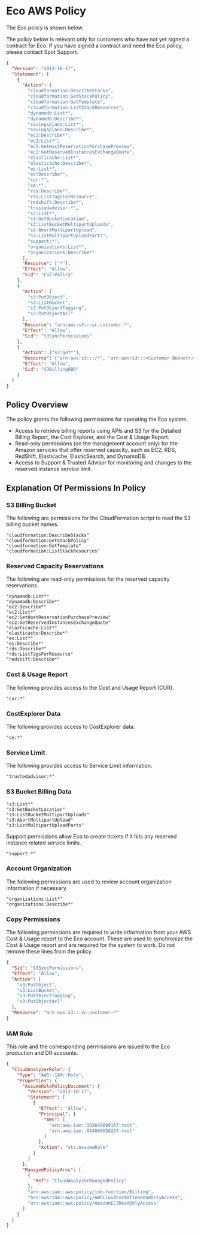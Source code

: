 # Eco AWS Policy

The Eco policy is shown below.

The policy below is relevant only for customers who have not yet signed a contract for Eco. If you have signed a contract and need the Eco policy, please contact Spot Support.

```json
{
  "Version": "2012-10-17",
  "Statement": [
    {
      "Action": [
        "cloudformation:DescribeStacks",
        "cloudformation:GetStackPolicy",
        "cloudformation:GetTemplate",
        "cloudformation:ListStackResources",
        "dynamodb:List*",
        "dynamodb:Describe*",
        "savingsplans:List*",
        "savingsplans:Describe*",
        "ec2:Describe*",
        "ec2:List*",
        "ec2:GetHostReservationPurchasePreview",
        "ec2:GetReservedInstancesExchangeQuote",
        "elasticache:List*",
        "elasticache:Describe*",
        "es:List*",
        "es:Describe*",
        "cur:*",
        "ce:*",
        "rds:Describe*",
        "rds:ListTagsForResource",
        "redshift:Describe*",
        "trustedadvisor:*",
        "s3:List*",
        "s3:GetBucketLocation",
        "s3:ListBucketMultipartUploads",
        "s3:AbortMultipartUpload",
        "s3:ListMultipartUploadParts",
        "support:*",
        "organizations:List*",
        "organizations:Describe*"
      ],
      "Resource": ["*"],
      "Effect": "Allow",
      "Sid": "FullPolicy"
    },
    {
      "Action": [
        "s3:PutObject",
        "s3:ListBucket",
        "s3:PutObjectTagging",
        "s3:PutObjectAcl"
      ],
      "Resource": "arn:aws:s3:::sc-customer-*",
      "Effect": "Allow",
      "Sid": "S3SyncPermissions"
    },
    {
      "Action": ["s3:get*"],
      "Resource": ["arn:aws:s3:::/*", "arn:aws:s3:::<Customer Bucket>/*"],
      "Effect": "Allow",
      "Sid": "S3BillingDBR"
    }
  ]
}
```

## Policy Overview

The policy grants the following permissions for operating the Eco system.

- Access to retrieve billing reports using APIs and S3 for the Detailed Billing Report, the Cost Explorer, and the Cost & Usage Report.
- Read-only permissions (on the management account only) for the Amazon services that offer reserved capacity, such as EC2, RDS, RedShift, Elasticache, ElasticSearch, and DynamoDB.
- Access to Support & Trusted Advisor for monitoring and changes to the reserved instance service limit.

## Explanation Of Permissions In Policy

### S3 Billing Bucket

The following are permissions for the CloudFormation script to read the S3 billing bucket names.

```
"cloudformation:DescribeStacks"
"cloudformation:GetStackPolicy"
"cloudformation:GetTemplate"
"cloudformation:ListStackResources"
```

### Reserved Capacity Reservations

The following are read-only permissions for the reserved capacity reservations.

```
"dynamodb:List*"
"dynamodb:Describe*"
"ec2:Describe*"
"ec2:List*"
"ec2:GetHostReservationPurchasePreview"
"ec2:GetReservedInstancesExchangeQuote"
"elasticache:List*"
"elasticache:Describe*"
"es:List*"
"es:Describe*"
"rds:Describe*"
"rds:ListTagsForResource"
"redshift:Describe*"
```

### Cost & Usage Report

The following provides access to the Cost and Usage Report (CUR).

`"cur:*"`

### CostExplorer Data

The following provides access to CostExplorer data.

`"ce:*"`

### Service Limit

The following provides access to Service Limit information.

`"trustedadvisor:*"`

### S3 Bucket Billing Data

```
"s3:List*"
"s3:GetBucketLocation"
"s3:ListBucketMultipartUploads"
"s3:AbortMultipartUpload"
"s3:ListMultipartUploadParts"
```

Support permissions allow Eco to create tickets if it hits any reserved instance related service limits.

`"support:*"`

### Account Organization

The following permissions are used to review account organization information if necessary.

```
"organizations:List*"
"organizations:Describe*"
```

### Copy Permissions

The following permissions are required to write information from your AWS Cost & Usage report to the Eco account. These are used to synchronize the Cost & Usage report and are required for the system to work. Do not remove these lines from the policy.

```json
{
  "Sid": "S3SyncPermissions",
  "Effect": "Allow",
  "Action": [
    "s3:PutObject",
    "s3:ListBucket",
    "s3:PutObjectTagging",
    "s3:PutObjectAcl"
  ],
  "Resource": "arn:aws:s3:::sc-customer-*"
}
```

### IAM Role

This role and the corresponding permissions are issued to the Eco production and DR accounts.

```json
{
  "CloudAnalyzerRole": {
    "Type": "AWS::IAM::Role",
    "Properties": {
      "AssumeRolePolicyDocument": {
        "Version": "2012-10-17",
        "Statement": [
          {
            "Effect": "Allow",
            "Principal": {
              "AWS": [
                "arn:aws:iam::393649089167:root",
                "arn:aws:iam::884866656237:root"
              ]
            },
            "Action": "sts:AssumeRole"
          }
        ]
      },
      "ManagedPolicyArns": [
        {
          "Ref": "CloudAnalyzerManagedPolicy"
        },
        "arn:aws:iam::aws:policy/job-function/Billing",
        "arn:aws:iam::aws:policy/AWSCloudFormationReadOnlyAccess",
        "arn:aws:iam::aws:policy/AmazonEC2ReadOnlyAccess"
      ]
    }
  }
}
```
